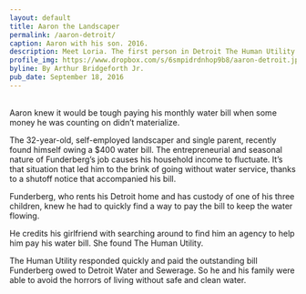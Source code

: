 ```yaml
---
layout: default
title: Aaron the Landscaper
permalink: /aaron-detroit/
caption: Aaron with his son. 2016.
description: Meet Loria. The first person in Detroit The Human Utility ever helped with a water bill.
profile_img: https://www.dropbox.com/s/6smpidrdnhop9b8/aaron-detroit.jpg?dl=1
byline: By Arthur Bridgeforth Jr.
pub_date: September 18, 2016
---
```



<br />
Aaron knew it would be tough paying his monthly water bill when some money he was counting on didn’t materialize.

The 32-year-old, self-employed landscaper and single parent, recently found himself owing a $400 water bill. The entrepreneurial and seasonal nature of Funderberg’s job causes his household income to fluctuate. It’s that situation that led him to the brink of going without water service, thanks to a shutoff notice that accompanied his bill.

Funderberg, who rents his Detroit home and has custody of one of his three children, knew he had to quickly find a way to pay the bill to keep the water flowing.

He credits his girlfriend with searching around to find him an agency to help him pay his water bill.  She found The Human Utility.

The Human Utility responded quickly and paid the outstanding bill Funderberg owed to Detroit Water and Sewerage. So he and his family were able to avoid the horrors of living without safe and clean water.
